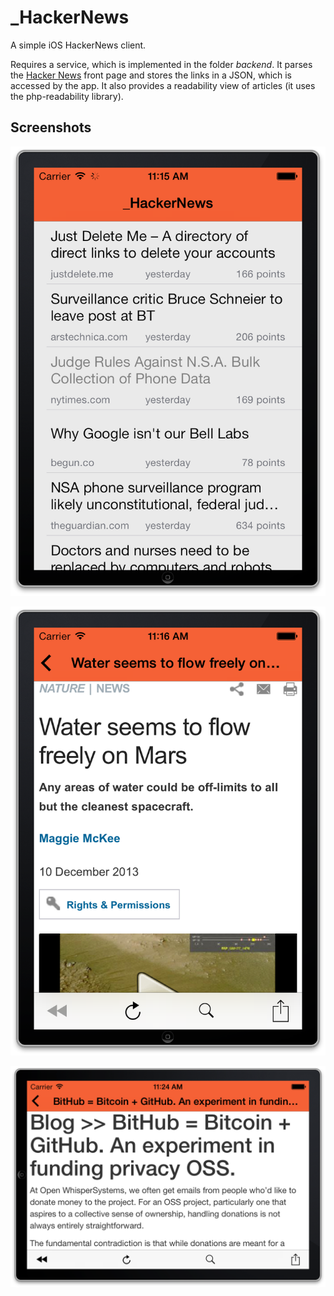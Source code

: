 _HackerNews
===========

A simple iOS HackerNews client.

Requires a service, which is implemented in the folder *backend*.
It parses the [Hacker News](https://news.ycombinator.com) front page and stores the links in a JSON, which is accessed by the app.
It also provides a readability view of articles (it uses the php-readability library).

## Screenshots

![List of articles on HackerNews](screenshots/main.png)

![Article in portrait](screenshots/article-portrait.png)

![Article content parsed using readability in landscape mode](screenshots/article-landscape.png)